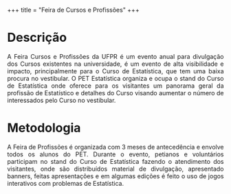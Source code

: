 +++
title = "Feira de Cursos e Profissões"
+++

# Descrição

<p align="justify">A Feira Cursos e Profissões da UFPR é um evento anual 
para divulgação dos Cursos existentes na universidade, é um evento de alta 
visibilidade e impacto, principalmente para o Curso de Estatística, que 
tem uma baixa procura no vestibular. O PET Estatística organiza e ocupa 
o stand do Curso de Estatística onde oferece para os visitantes um panorama 
geral da profissão de Estatístico e detalhes do Curso visando aumentar o 
número de interessados pelo Curso no vestibular.</p>

# Metodologia
<p align="justify">A Feira de Profissões é organizada com 3 meses de antecedência 
e envolve todos os alunos do PET. Durante o evento, petianos e voluntários 
participam no stand do Curso de Estatística fazendo o atendimento dos visitantes, 
onde são distribuídos material de divulgação, apresentado banners, feitas 
apresentações e em algumas edições é feito o uso de jogos interativos com 
problemas de Estatística.</p>
